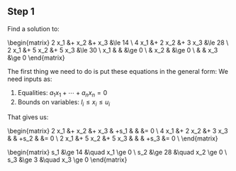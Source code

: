 ## Step 1


Find a solution to: 

\begin{matrix} 
2 x_1 &+   x_2 &+   x_3   &\le 14 \\
4 x_1 &+ 2 x_2 &+ 3 x_3   &\le 28 \\
2 x_1 &+ 5 x_2 &+ 5 x_3   &\le 30 \\
  x_1 &        &          &\ge 0  \\
      &   x_2  &          &\ge 0  \\
      &        &   x_3    &\ge 0
\end{matrix}

The first thing we need to do is put these equations in the general form:
We need inputs as:

 1. Equalities: $a_1 x_1 + \cdots + a_n x_n = 0$
 2. Bounds on variables: $l_i \le x_i \le u_i$

That gives us:

\begin{matrix} 
2 x_1 &+   x_2 &+   x_3  & +s_1 &       &       &=   0 \\
4 x_1 &+ 2 x_2 &+ 3 x_3  &      & +s_2  &       &=   0  \\
2 x_1 &+ 5 x_2 &+ 5 x_3  &      &       & +s_3  &=   0  \\
\end{matrix}

\begin{matrix} 
s_1 &\ge 14             &\quad   x_1    \ge 0  \\
s_2 &\ge 28             &\quad   x_2    \ge 0  \\
s_3 &\ge 3              &\quad   x_3    \ge 0
\end{matrix}
